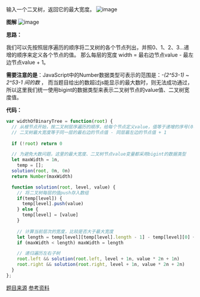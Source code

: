 输入一个二叉树，返回它的最大宽度。
![image](https://user-images.githubusercontent.com/48883217/95658141-dab96280-0b4a-11eb-8b87-f23fcbd7f313.png)

**图解**
![image](https://user-images.githubusercontent.com/48883217/95658327-26204080-0b4c-11eb-99fa-3a90eaef46c8.png)


**思路：**

我们可以先按照层序遍历的顺序将二叉树的各个节点列出，并照0、1、2、3...递增的顺序来定义各个节点的值。
那么每层的宽度 width = 最右边节点value - 最左边节点value + 1。

**需要注意的是**：JavaScript中的Number数据类型可表示的范围是：*-(2^53-1) ~ 2^53-1 间的数* ， 而当题目给出的数超过js能显示的最大数时，则无法成功通过，所以这里我们统一使用bigint的数据类型来表示二叉树节点的value值、二叉树宽度值。

**代码：**

```javascript
var widthOfBinaryTree = function(root) {
  // 从根节点开始，按二叉树层序遍历的顺序，给每个节点定义value，值等于递增的序号(0、1、2...)
  // 二叉树最大宽度等于同一层的最右边的节点值 - 同层最左边的节点值 + 1
  
  if (!root) return 0

  // 为避免大数问题，这里的最大宽度、二叉树节点value变量都采用bigint的数据类型
  let maxWidth = 1n,
    temp = [];
  solution(root, 0n, 0n)
  return Number(maxWidth)

  function solution(root, level, value) {
    // 将二叉树每层的值push存入数组
    if(temp[level]) {
      temp[level].push(value)
    } else {
      temp[level] = [value]
    }
    
    // 计算当前层次的宽度，比较是否大于最大宽度
    let length = temp[level][temp[level].length - 1] - temp[level][0] + 1n
    if (maxWidth < length) maxWidth = length

    // 递归遍历左右子树
    root.left && solution(root.left, level + 1n, value * 2n + 1n)
    root.right && solution(root.right, level + 1n, value * 2n + 2n)
  }
};
```
[题目来源](https://leetcode-cn.com/problems/maximum-width-of-binary-tree/)
[参考资料](https://leetcode-cn.com/explore/learn/card/data-structure-binary-tree/)
